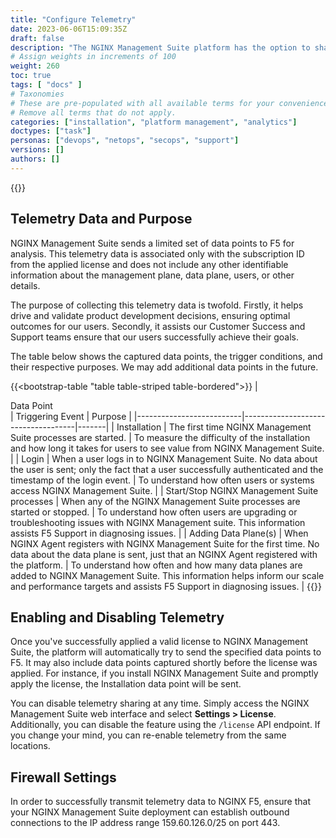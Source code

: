 ```yaml
---
title: "Configure Telemetry"
date: 2023-06-06T15:09:35Z
draft: false
description: "The NGINX Management Suite platform has the option to share telemetry data with F5 NGINX. This data provides valuable insights into software usage and adoption, which F5 NGINX uses to inform product development and support our customers worldwide in maximizing their success with the platform.  In this document, you will find an overview of the transmitted data, instructions for enabling or disabling the feature, and instructions for configuring firewalls."
# Assign weights in increments of 100
weight: 260
toc: true
tags: [ "docs" ]
# Taxonomies
# These are pre-populated with all available terms for your convenience.
# Remove all terms that do not apply.
categories: ["installation", "platform management", "analytics"]
doctypes: ["task"]
personas: ["devops", "netops", "secops", "support"]
versions: []
authors: []
---
```


{{<custom-styles>}}

## Telemetry Data and Purpose

NGINX Management Suite sends a limited set of data points to F5 for analysis. This telemetry data is associated only with the subscription ID from the applied license and does not include any other identifiable information about the management plane, data plane, users, or other details.

The purpose of collecting this telemetry data is twofold. Firstly, it helps drive and validate product development decisions, ensuring optimal outcomes for our users. Secondly, it assists our Customer Success and Support teams ensure that our users successfully achieve their goals.

The table below shows the captured data points, the trigger conditions, and their respective purposes. We may add additional data points in the future.

{{<bootstrap-table "table table-striped table-bordered">}}
| <div style="width:250px">Data Point</div>            | Triggering Event                            | Purpose |
|--------------------------|------------------------------------|-------|
| Installation | The first time NGINX Management Suite processes are started. | To measure the difficulty of the installation and how long it takes for users to see value from NGINX Management Suite. |
| Login | When a user logs in to NGINX Management Suite. No data about the user is sent; only the fact that a user successfully authenticated and the timestamp of the login event. | To understand how often users or systems access NGINX Management Suite. |
| Start/Stop NGINX Management Suite processes | When any of the NGINX Management Suite processes are started or stopped. | To understand how often users are upgrading or troubleshooting issues with NGINX Management suite. This information assists F5 Support in diagnosing issues. |
| Adding Data Plane(s)      | When NGINX Agent registers with NGINX Management Suite for the first time. No data about the data plane is sent, just that an NGINX Agent registered with the platform. | To understand how often and how many data planes are added to NGINX Management Suite. This information helps inform our scale and performance targets and assists F5 Support in diagnosing issues. |
{{</bootstrap-table>}}

## Enabling and Disabling Telemetry

Once you've successfully applied a valid license to NGINX Management Suite, the platform will automatically try to send the specified data points to F5. It may also include data points captured shortly before the license was applied. For instance, if you install NGINX Management Suite and promptly apply the license, the Installation data point will be sent.

You can disable telemetry sharing at any time. Simply access the NGINX Management Suite web interface and select **Settings > License**. Additionally, you can disable the feature using the `/license` API endpoint. If you change your mind, you can re-enable telemetry from the same locations.

## Firewall Settings

In order to successfully transmit telemetry data to NGINX F5, ensure that your NGINX Management Suite deployment can establish outbound connections to the IP address range 159.60.126.0/25 on port 443.
